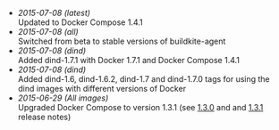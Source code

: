 * *2015-07-08 (latest)*<br>Updated to Docker Compose 1.4.1
* *2015-07-08 (all)*<br>Switched from beta to stable versions of buildkite-agent
* *2015-07-08 (dind)*<br>Added dind-1.7.1 with Docker 1.7.1 and Docker Compose 1.4.1
* *2015-07-08 (dind)*<br>Added dind-1.6, dind-1.6.2, dind-1.7 and dind-1.7.0 tags for using the dind images with different versions of Docker
* *2015-06-29 (All images)*<br>Upgraded Docker Compose to version 1.3.1 (see [1.3.0](https://github.com/docker/compose/releases/tag/1.3.0) and and [1.3.1](https://github.com/docker/compose/releases/tag/1.3.1) release notes)
